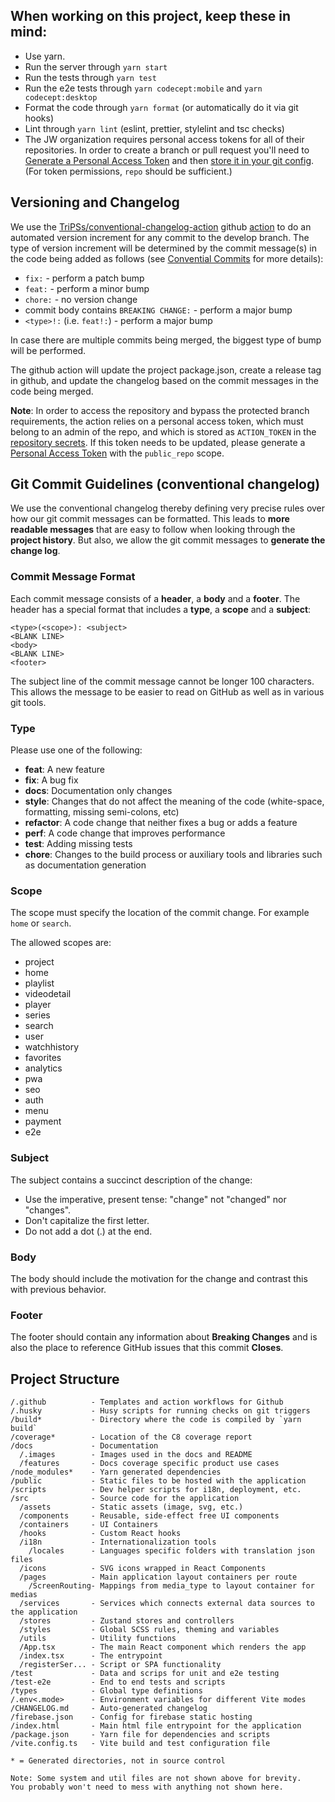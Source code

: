 ## When working on this project, keep these in mind:

- Use yarn.
- Run the server through `yarn start`
- Run the tests through `yarn test`
- Run the e2e tests through `yarn codecept:mobile` and `yarn codecept:desktop`
- Format the code through `yarn format` (or automatically do it via git hooks)
- Lint through `yarn lint` (eslint, prettier, stylelint and tsc checks)
- The JW organization requires personal access tokens for all of their repositories. In order to create a branch or pull request you'll need to [Generate a Personal Access Token](https://github.com/settings/tokens) and then [store it in your git config](https://stackoverflow.com/questions/46645843/where-to-store-my-git-personal-access-token/67360592). (For token permissions, `repo` should be sufficient.) 

## Versioning and Changelog

We use the [TriPSs/conventional-changelog-action](https://github.com/TriPSs/conventional-changelog-action) github [action](https://github.com/jwplayer/ott-web-app/actions/workflows/bump-version.yml) to do an automated version increment for any commit to the develop branch.  The type of version increment will be determined by the commit message(s) in the code being added as follows (see [Convential Commits](https://www.conventionalcommits.org/en/v1.0.0/) for more details):
* `fix:` - perform a patch bump
* `feat:` - perform a minor bump
* `chore:` - no version change
* commit body contains `BREAKING CHANGE:` - perform a major bump
* `<type>!:` (i.e. `feat!:`) - perform a major bump

In case there are multiple commits being merged, the biggest type of bump will be performed.

The github action will update the project package.json, create a release tag in github, and update the changelog based on the commit messages in the code being merged.

**Note**: In order to access the repository and bypass the protected branch requirements, the action relies on a personal access token, which must belong to an admin of the repo, and which is stored as `ACTION_TOKEN` in the [repository secrets](https://github.com/jwplayer/ott-web-app/settings/secrets/actions). If this token needs to be updated, please generate a [Personal Access Token](https://github.com/settings/tokens) with the `public_repo` scope.

## Git Commit Guidelines (conventional changelog)

We use the conventional changelog thereby defining very precise rules over how our git commit messages can be formatted. This leads to **more readable messages** that are easy to follow when looking through the **project history**. But also, we allow the git commit messages to **generate the change log**.

### Commit Message Format

Each commit message consists of a **header**, a **body** and a **footer**. The header has a special format that includes a **type**, a **scope** and a **subject**:

```
<type>(<scope>): <subject>
<BLANK LINE>
<body>
<BLANK LINE>
<footer>
```

The subject line of the commit message cannot be longer 100 characters. This allows the message to be easier to read on GitHub as well as in various git tools.

### Type

Please use one of the following:

*  **feat**: A new feature
*  **fix**: A bug fix
*  **docs**: Documentation only changes
*  **style**: Changes that do not affect the meaning of the code (white-space, formatting, missing semi-colons, etc)
*  **refactor**: A code change that neither fixes a bug or adds a feature
*  **perf**: A code change that improves performance
*  **test**: Adding missing tests
*  **chore**: Changes to the build process or auxiliary tools and libraries such as documentation generation

### Scope

The scope must specify the location of the commit change. For example `home` or `search`.

The allowed scopes are:

- project
- home
- playlist
- videodetail
- player
- series
- search
- user
- watchhistory
- favorites
- analytics
- pwa
- seo
- auth
- menu
- payment
- e2e

### Subject

The subject contains a succinct description of the change:

* Use the imperative, present tense: "change" not "changed" nor "changes".
* Don't capitalize the first letter.
* Do not add a dot (.) at the end.

### Body

The body should include the motivation for the change and contrast this with previous behavior.

### Footer

The footer should contain any information about **Breaking Changes** and is also the place to reference GitHub issues that this commit **Closes**.

## Project Structure

```
/.github          - Templates and action workflows for Github
/.husky           - Husy scripts for running checks on git triggers
/build*           - Directory where the code is compiled by `yarn build`
/coverage*        - Location of the C8 coverage report
/docs             - Documentation
  /.images        - Images used in the docs and README
  /features       - Docs coverage specific product use cases
/node_modules*    - Yarn generated dependencies
/public           - Static files to be hosted with the application
/scripts          - Dev helper scripts for i18n, deployment, etc.
/src              - Source code for the application
  /assets         - Static assets (image, svg, etc.)
  /components     - Reusable, side-effect free UI components
  /containers     - UI Containers
  /hooks          - Custom React hooks
  /i18n           - Internationalization tools
    /locales      - Languages specific folders with translation json files
  /icons          - SVG icons wrapped in React Components
  /pages          - Main application layout containers per route
    /ScreenRouting- Mappings from media_type to layout container for medias
  /services       - Services which connects external data sources to the application
  /stores         - Zustand stores and controllers
  /styles         - Global SCSS rules, theming and variables
  /utils          - Utility functions
  /App.tsx        - The main React component which renders the app
  /index.tsx      - The entrypoint
  /registerSer... - Script or SPA functionality
/test             - Data and scrips for unit and e2e testing
/test-e2e         - End to end tests and scripts
/types            - Global type definitions
/.env<.mode>      - Environment variables for different Vite modes
/CHANGELOG.md     - Auto-generated changelog
/firebase.json    - Config for firebase static hosting
/index.html       - Main html file entrypoint for the application
/package.json     - Yarn file for dependencies and scripts
/vite.config.ts   - Vite build and test configuration file

* = Generated directories, not in source control

Note: Some system and util files are not shown above for brevity.
You probably won't need to mess with anything not shown here.
```
